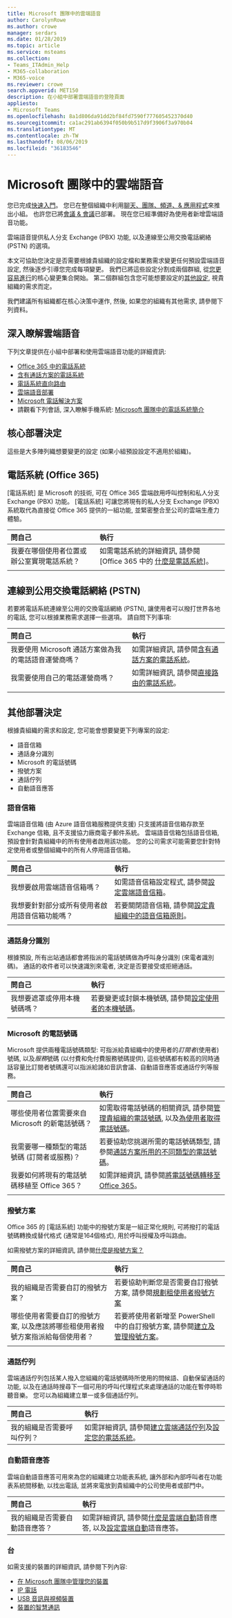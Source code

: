 ```yaml
---
title: Microsoft 團隊中的雲端語音
author: CarolynRowe
ms.author: crowe
manager: serdars
ms.date: 01/28/2019
ms.topic: article
ms.service: msteams
ms.collection:
- Teams_ITAdmin_Help
- M365-collaboration
- M365-voice
ms.reviewer: crowe
search.appverid: MET150
description: 在小組中部署雲端語音的登陸頁面
appliesto:
- Microsoft Teams
ms.openlocfilehash: 8a1d806da91dd2bf84fd7590f777605452370d40
ms.sourcegitcommit: ca1ac291ab6394f050b9b517d9f3906f3a970b04
ms.translationtype: MT
ms.contentlocale: zh-TW
ms.lasthandoff: 08/06/2019
ms.locfileid: "36183546"
---
```

# <a name="cloud-voice-in-microsoft-teams"></a>Microsoft 團隊中的雲端語音

您已完成[快速入門](get-started-with-teams-quick-start.md)。 您已在整個組織中利用[聊天、團隊、頻道、& 應用程式](deploy-chat-teams-channels-microsoft-teams-landing-page.md)來推出小組。 也許您已將[會議 & 會議](deploy-meetings-microsoft-teams-landing-page.md)已部署。 現在您已經準備好為使用者新增雲端語音功能。 

雲端語音提供私人分支 Exchange (PBX) 功能, 以及連線至公用交換電話網絡 (PSTN) 的選項。

本文可協助您決定是否需要根據貴組織的設定檔和業務需求變更任何預設雲端語音設定, 然後逐步引導您完成每項變更。 我們已將這些設定分割成兩個群組, 從[您更容易進行](#core-deployment-decisions)的核心變更集合開始。 第二個群組包含您可能想要設定的[其他設定](#additional-deployment-decisions), 視貴組織的需求而定。

我們建議所有組織都在核心決策中運作, 然後, 如果您的組織有其他需求, 請參閱下列資料。



## <a name="learn-more-about-cloud-voice"></a>深入瞭解雲端語音

下列文章提供在小組中部署和使用雲端語音功能的詳細資訊:

- [Office 365 中的電話系統](what-is-phone-system-in-office-365.md)
- [含有通話方案的電話系統](calling-plan-landing-page.md)
- [電話系統直向路由](direct-routing-landing-page.md)
- [雲端語音部署](cloud-voice-deployment.md)
- [Microsoft 電話解決方案](https://docs.microsoft.com/en-us/SkypeForBusiness/hybrid/msft-telephony-solutions)
- 請觀看下列會話, 深入瞭解手機系統: [Microsoft 團隊中的電話系統簡介](https://aka.ms/teams-phone-system)


## <a name="core-deployment-decisions"></a>核心部署決定

這些是大多陣列織想要變更的設定 (如果小組預設設定不適用於組織)。

## <a name="phone-system-office-365"></a>電話系統 (Office 365)

[電話系統] 是 Microsoft 的技術, 可在 Office 365 雲端啟用呼叫控制和私人分支 Exchange (PBX) 功能。 [電話系統] 可讓您將現有的私人分支 Exchange (PBX) 系統取代為直接從 Office 365 提供的一組功能, 並緊密整合至公司的雲端生產力體驗。


|問自己|執行 |
|:------------|:-------|
|我要在哪個使用者位置或辦公室實現電話系統？ |如需電話系統的詳細資訊, 請參閱[Office 365 中的 [什麼是電話系統](what-is-phone-system-in-office-365.md)]。</li></ul>|
|||

## <a name="connection-to-the-public-switched-telephone-network-pstn"></a>連線到公用交換電話網絡 (PSTN)

若要將電話系統連線至公用的交換電話網絡 (PSTN), 讓使用者可以撥打世界各地的電話, 您可以根據業務需求選擇一些選項。  請自問下列事項:


|問自己|執行 |
| :------------|:-------|
| 我要使用 Microsoft 通話方案做為我的電話語音運營商嗎？ | 如需詳細資訊, 請參閱[含有通話方案的電話系統](calling-plan-landing-page.md)。|
| 我需要使用自己的電話運營商嗎？ | 如需詳細資訊, 請參閱[直接路由的電話系統](direct-routing-landing-page.md)。
|||


## <a name="additional-deployment-decisions"></a>其他部署決定

根據貴組織的需求和設定, 您可能會想要變更下列專案的設定:

- 語音信箱
- 通話身分識別
- Microsoft 的電話號碼
- 撥號方案
- 通話佇列
- 自動語音應答

### <a name="voicemail"></a>語音信箱

雲端語音信箱 (由 Azure 語音信箱服務提供支援) 只支援將語音信箱存款至 Exchange 信箱, 且不支援協力廠商電子郵件系統。 雲端語音信箱包括語音信箱, 預設會針對貴組織中的所有使用者啟用該功能。 您的公司需求可能需要您針對特定使用者或整個組織中的所有人停用語音信箱。

|問自己|執行 |
|:------------|:-------|
| 我想要啟用雲端語音信箱嗎？ | 如需語音信箱設定程式, 請參閱[設定雲端語音信箱](set-up-phone-system-voicemail.md)。
| 我想要針對部分或所有使用者啟用語音信箱功能嗎？ | 若要關閉語音信箱, 請參閱[設定貴組織中的語音信箱原則](set-up-phone-system-voicemail.md#setting-voicemail-policies-in-your-organization)。</li></ul>|
|||

### <a name="calling-identity"></a>通話身分識別

根據預設, 所有出站通話都會將指派的電話號碼做為呼叫身分識別 (來電者識別碼)。 通話的收件者可以快速識別來電者, 決定是否要接受或拒絕通話。

|問自己|執行 |
|:------------|:-------|
|我想要遮罩或停用本機號碼嗎？ | 若要變更或封鎖本機號碼, 請參閱[設定使用者的本機號碼](set-the-caller-id-for-a-user.md)。 |
|||

### <a name="phone-numbers-from-microsoft"></a>Microsoft 的電話號碼

Microsoft 提供兩種電話號碼類型: 可指派給貴組織中的使用者的*訂閱者*(使用者) 號碼, 以及*服務*號碼 (以付費和免付費服務號碼提供), 這些號碼都有較高的同時通話容量比訂閱者號碼還可以指派給諸如音訊會議、自動語音應答或通話佇列等服務。

|問自己|執行 |
| :------------|:-------|
| 哪些使用者位置需要來自 Microsoft 的新電話號碼？ | 如需取得電話號碼的相關資訊, 請參閱[管理貴組織的電話號碼](manage-phone-numbers-for-your-organization/manage-phone-numbers-for-your-organization.md), 以及[為使用者取得電話號碼](getting-phone-numbers-for-your-users.md)。 
| 我需要哪一種類型的電話號碼 (訂閱者或服務)？ | 若要協助您挑選所需的電話號碼類型, 請參閱[通話方案所用的不同類型的電話號碼](different-kinds-of-phone-numbers-used-for-calling-plans.md)。
我要如何將現有的電話號碼移植至 Office 365？|如需詳細資訊, 請參閱[將電話號碼轉移至 Office 365](transfer-phone-numbers-to-office-365.md)。
|||

### <a name="dial-plans"></a>撥號方案

Office 365 的 [電話系統] 功能中的撥號方案是一組正常化規則, 可將撥打的電話號碼轉換成替代格式 (通常是164個格式), 用於呼叫授權及呼叫路由。

如需撥號方案的詳細資訊, 請參閱[什麼是撥號方案？](https://docs.microsoft.com/SkypeForBusiness/what-are-calling-plans-in-office-365/what-are-dial-plans)

|問自己|執行 |
|:------------|:-------|
| 我的組織是否需要自訂的撥號方案？ | 若要協助判斷您是否需要自訂撥號方案, 請參閱[規劃租使用者撥號方案](what-are-dial-plans.md#planning-for-tenant-dial-plans)|
哪些使用者需要自訂的撥號方案, 以及應該將哪些租使用者撥號方案指派給每個使用者？ | 若要將使用者新增至 PowerShell 中的自訂撥號方案, 請參閱[建立及管理撥號方案](create-and-manage-dial-plans.md)。 |
|||

### <a name="call-queues"></a>通話佇列

雲端通話佇列包括某人撥入您組織的電話號碼時所使用的問候語、自動保留通話的功能, 以及在通話時搜尋下一個可用的呼叫代理程式來處理通話的功能在暫停時聆聽音樂。 您可以為組織建立單一或多個通話佇列。 


|問自己|執行 |
|:------------|:-------|
| 我的組織是否需要呼叫佇列？ | 如需詳細資訊, 請參閱[建立雲端通話佇列](https://docs.microsoft.com/en-us/SkypeForBusiness/what-is-phone-system-in-office-365/create-a-phone-system-call-queue?toc=/MicrosoftTeams/toc.json&bc=/microsoftteams/breadcrumb/toc.json)及[設定您的電話系統](setting-up-your-phone-system.md)。 |

### <a name="auto-attendants"></a>自動語音應答

雲端自動語音應答可用來為您的組織建立功能表系統, 讓外部和內部呼叫者在功能表系統間移動, 以找出電話, 並將來電放到貴組織中的公司使用者或部門中。

|問自己|執行 |
|:------------|:-------|
| 我的組織是否需要自動語音應答？ | 如需詳細資訊, 請參閱[什麼是雲端自動](what-are-phone-system-auto-attendants.md)語音應答, 以及[設定雲端自動](create-a-phone-system-auto-attendant.md)語音應答。 |

### <a name="devices"></a>台

如需支援的裝置的詳細資訊, 請參閱下列內容:

- [在 Microsoft 團隊中管理您的裝置](device-management.md)
- [IP 電話](https://docs.microsoft.com/en-us/skypeforbusiness/certification/devices-ip-phones?toc=/MicrosoftTeams/toc.json&bc=/microsoftteams/breadcrumb/toc.json)
- [USB 音訊與視頻裝置](https://docs.microsoft.com/en-us/skypeforbusiness/certification/devices-usb-devices?toc=/MicrosoftTeams/toc.json&bc=/microsoftteams/breadcrumb/toc.json)
- [裝置的智慧通訊](https://products.office.com/en-gb/microsoft-teams/across-devices?ms.url=officecomteamsdevices&rtc=1)


